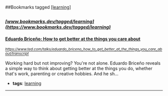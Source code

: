 ##Bookmarks tagged [[learning]](https://www.bookmarks.dev?q=[learning])

_<sup><sup>[www.bookmarks.dev/tagged/learning](https://www.bookmarks.dev/tagged/learning)</sup></sup>_
---
#### [Eduardo Briceño: How to get better at the things you care about](https://www.ted.com/talks/eduardo_briceno_how_to_get_better_at_the_things_you_care_about/transcript)
_<sup>https://www.ted.com/talks/eduardo_briceno_how_to_get_better_at_the_things_you_care_about/transcript</sup>_

Working hard but not improving? You're not alone. Eduardo Briceño reveals a simple way to think about getting better at the things you do, whether that's work, parenting or creative hobbies. And he sh...
* **tags**: [learning](../tagged/learning.md)
---
